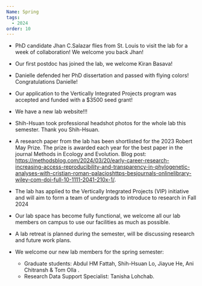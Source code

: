 ```yaml
---
Name: Spring
tags:
  - 2024
order: 10
---
```

* PhD candidate Jhan C.Salazar flies from St. Louis to visit the lab for a week of collaboration! We welcome you back Jhan!
* Our first postdoc has joined the lab, we welcome Kiran Basava!
* Danielle defended her PhD dissertation and passed with flying colors! Congratulations Danielle!
* Our application to the Vertically Integrated Projects program was accepted and funded with a $3500 seed grant!
* We have a new lab website!!!
* Shih-Hsuan took professional headshot photos for the whole lab this semester. Thank you Shih-Hsuan.
* A research paper from the lab has been shortlisted for the 2023 Robert May Prize. The prize is awarded each year for the best paper in the journal Methods in Ecology and Evolution. Blog post: <https://methodsblog.com/2024/03/20/early-career-research-increasing-access-reproducibility-and-transparency-in-phylogenetic-analyses-with-cristian-roman-palacioshttps-besjournals-onlinelibrary-wiley-com-doi-full-10-1111-2041-210x-1/>.
* The lab has applied to the Vertically Integrated Projects (VIP) initiative and will aim to form a team of undergrads to introduce to research  in Fall 2024
* Our lab space has become fully functional, we welcome all our lab members on campus to use our facilities as much as possible.
* A lab retreat is planned during the semester, will be discussing research and future work plans.
* We welcome our new lab members for the spring semester:

  * Graduate students: Abdul HM Fattah, Shih-Hsuan Lo, Jiayue He, Ani Chitransh & Tom Olla .
  * Research Data Support Specialist: Tanisha Lohchab.
